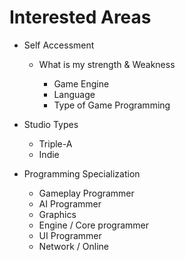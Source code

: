 # Interested Areas

* Self Accessment

  * What is my strength & Weakness

    - Game Engine
    - Language
    - Type of Game Programming

* Studio Types

    * Triple-A 
    * Indie

* Programming Specialization

  * Gameplay Programmer
  * AI Programmer
  * Graphics
  * Engine / Core programmer
  * UI Programmer
  * Network / Online


